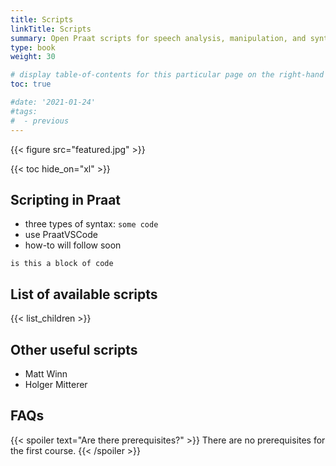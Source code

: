 ```yaml
---
title: Scripts
linkTitle: Scripts
summary: Open Praat scripts for speech analysis, manipulation, and synthesis
type: book
weight: 30

# display table-of-contents for this particular page on the right-hand side?
toc: true

#date: '2021-01-24'
#tags:
#  - previous
---
```


{{< figure src="featured.jpg" >}}

{{< toc hide_on="xl" >}}

## Scripting in Praat

- three types of syntax: `some code`
- use PraatVSCode
- how-to will follow soon
```
is this a block of code
```

## List of available scripts

{{< list_children >}}

## Other useful scripts

- Matt Winn
- Holger Mitterer

## FAQs

{{< spoiler text="Are there prerequisites?" >}}
There are no prerequisites for the first course.
{{< /spoiler >}}

